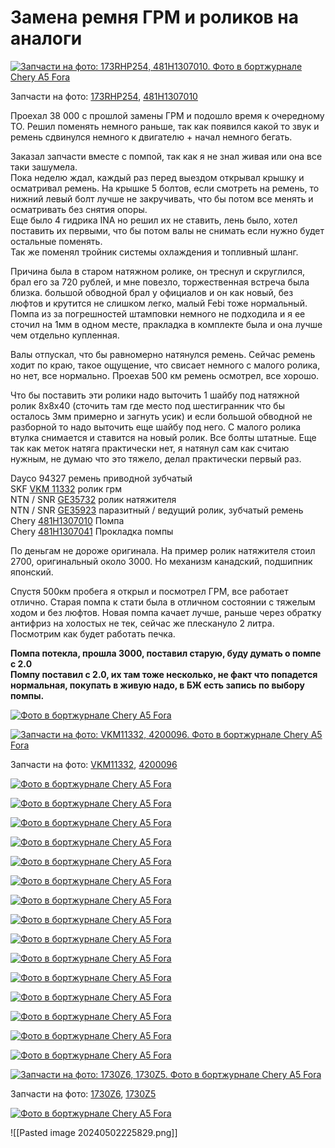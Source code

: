 # Замена ремня ГРМ и роликов на аналоги
[![Запчасти на фото: 173RHP254, 481H1307010. Фото в бортжурнале Chery A5 Fora](https://a.d-cd.net/6a3f6aes-960.jpg)](https://a.d-cd.net/6a3f6aes-1920.jpg)

Запчасти на фото: [173RHP254](https://www.drive2.ru/parts?query=173RHP254), [481H1307010](https://www.drive2.ru/parts?query=481H1307010)

Проехал 38 000 с прошлой замены ГРМ и подошло время к очередному ТО. Решил поменять немного раньше, так как появился какой то звук и ремень сдвинулся немного к двигателю + начал немного бегать.

Заказал запчасти вместе с помпой, так как я не знал живая или она все таки зашумела.  
Пока неделю ждал, каждый раз перед выездом открывал крышку и осматривал ремень. На крышке 5 болтов, если смотреть на ремень, то нижний левый болт лучше не закручивать, что бы потом все менять и осматривать без снятия опоры.  
Еще было 4 гидрика INA но решил их не ставить, лень было, хотел поставить их первыми, что бы потом валы не снимать если нужно будет остальные поменять.  
Так же поменял тройник системы охлаждения и топливный шланг.

Причина была в старом натяжном ролике, он треснул и скруглился, брал его за 720 рублей, и мне повезло, торжественная встреча была близка. большой обводной брал у официалов и он как новый, без люфтов и крутится не слишком легко, малый Febi тоже нормальный.  
Помпа из за погрешностей штамповки немного не подходила и я ее сточил на 1мм в одном месте, пракладка в комплекте была и она лучше чем отдельно купленная.

Валы отпускал, что бы равномерно натянулся ремень. Сейчас ремень ходит по краю, такое ощущение, что свисает немного с малого ролика, но нет, все нормально. Проехав 500 км ремень осмотрел, все хорошо.

Что бы поставить эти ролики надо выточить 1 шайбу под натяжной ролик 8х8х40 (сточить там где место под шестигранник что бы осталось 3мм примерно и загнуть усик) и если большой обводной не разборной то надо выточить еще шайбу под него. С малого ролика втулка снимается и ставится на новый ролик. Все болты штатные. Еще так как меток натяга практически нет, я натянул сам как считаю нужным, не думаю что это тяжело, делал практически первый раз.

Dayco 94327 ремень приводной зубчатый  
SKF [VKM 11332](https://www.drive2.ru/parts?query=VKM11332) ролик грм  
NTN / SNR [GE35732](https://www.drive2.ru/parts?query=GE35732) ролик натяжителя  
NTN / SNR [GE35923](https://www.drive2.ru/parts?query=GE35923) паразитный / ведущий ролик, зубчатый ремень  
Chery [481H1307010](https://www.drive2.ru/parts?query=481H1307010) Помпа  
Chery [481H1307041](https://www.drive2.ru/parts?query=481H1307041) Прокладка помпы

По деньгам не дороже оригинала. На пример ролик натяжителя стоил 2700, оригинальный около 3000. Но механизм канадский, подшипник японский.

Спустя 500км пробега я открыл и посмотрел ГРМ, все работает отлично. Старая помпа к стати была в отличном состоянии с тяжелым ходом и без люфтов. Новая помпа качает лучше, раньше через обратку антифриз на холостых не тек, сейчас же плескануло 2 литра. Посмотрим как будет работать печка.

**Помпа потекла, прошла 3000, поставил старую, буду думать о помпе с 2.0  
Помпу поставил с 2.0, их там тоже несколько, не факт что попадется нормальная, покупать в живую надо, в БЖ есть запись по выбору помпы.**

[![Фото в бортжурнале Chery A5 Fora](https://a.d-cd.net/763f6aes-960.jpg)](https://a.d-cd.net/763f6aes-1920.jpg)

[![Запчасти на фото: VKM11332, 4200096. Фото в бортжурнале Chery A5 Fora](https://a.d-cd.net/5e3f6aes-960.jpg)](https://a.d-cd.net/5e3f6aes-1920.jpg)

Запчасти на фото: [VKM11332](https://www.drive2.ru/parts?query=VKM11332), [4200096](https://www.drive2.ru/parts?query=4200096)

[![Фото в бортжурнале Chery A5 Fora](https://a.d-cd.net/797f6aes-960.jpg)](https://a.d-cd.net/797f6aes-1920.jpg)

[![Фото в бортжурнале Chery A5 Fora](https://a.d-cd.net/957f6aes-960.jpg)](https://a.d-cd.net/957f6aes-1920.jpg)

[![Фото в бортжурнале Chery A5 Fora](https://a.d-cd.net/5d7f6aes-960.jpg)](https://a.d-cd.net/5d7f6aes-1920.jpg)

[![Фото в бортжурнале Chery A5 Fora](https://a.d-cd.net/137f6aes-960.jpg)](https://a.d-cd.net/137f6aes-1920.jpg)

[![Фото в бортжурнале Chery A5 Fora](https://a.d-cd.net/4b7f6aes-960.jpg)](https://a.d-cd.net/4b7f6aes-1920.jpg)

[![Фото в бортжурнале Chery A5 Fora](https://a.d-cd.net/7b7f6aes-960.jpg)](https://a.d-cd.net/7b7f6aes-1920.jpg)

[![Фото в бортжурнале Chery A5 Fora](https://a.d-cd.net/177f6aes-960.jpg)](https://a.d-cd.net/177f6aes-1920.jpg)

[![Фото в бортжурнале Chery A5 Fora](https://a.d-cd.net/7e64eaes-960.jpg)](https://a.d-cd.net/7e64eaes-1920.jpg)

[![Фото в бортжурнале Chery A5 Fora](https://a.d-cd.net/d6a4eaes-960.jpg)](https://a.d-cd.net/d6a4eaes-1920.jpg)

[![Фото в бортжурнале Chery A5 Fora](https://a.d-cd.net/56a4eaes-960.jpg)](https://a.d-cd.net/56a4eaes-1920.jpg)

[![Фото в бортжурнале Chery A5 Fora](https://a.d-cd.net/b8ff6aes-960.jpg)](https://a.d-cd.net/b8ff6aes-1920.jpg)

[![Фото в бортжурнале Chery A5 Fora](https://a.d-cd.net/f2a4eaes-960.jpg)](https://a.d-cd.net/f2a4eaes-1920.jpg)

[![Фото в бортжурнале Chery A5 Fora](https://a.d-cd.net/c2ff6aes-960.jpg)](https://a.d-cd.net/c2ff6aes-1920.jpg)

[![Фото в бортжурнале Chery A5 Fora](https://a.d-cd.net/5ca4eaes-960.jpg)](https://a.d-cd.net/5ca4eaes-1920.jpg)

[![Фото в бортжурнале Chery A5 Fora](https://a.d-cd.net/4aff6aes-960.jpg)](https://a.d-cd.net/4aff6aes-1920.jpg)

[![Запчасти на фото: 1730Z6, 1730Z5. Фото в бортжурнале Chery A5 Fora](https://a.d-cd.net/9aff6aes-960.jpg)](https://a.d-cd.net/9aff6aes-1920.jpg)

Запчасти на фото: [1730Z6](https://www.drive2.ru/parts?query=1730Z6), [1730Z5](https://www.drive2.ru/parts?query=1730Z5)

[![Фото в бортжурнале Chery A5 Fora](https://a.d-cd.net/e0a4eaes-960.jpg)](https://a.d-cd.net/e0a4eaes-1920.jpg)

![[Pasted image 20240502225829.png]]